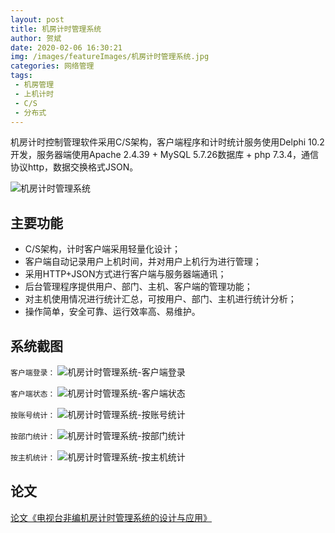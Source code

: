 ```yaml
---
layout: post
title: 机房计时管理系统
author: 贺斌
date: 2020-02-06 16:30:21
img: /images/featureImages/机房计时管理系统.jpg
categories: 网络管理
tags:
 - 机房管理
 - 上机计时
 - C/S
 - 分布式
---
```


机房计时控制管理软件采用C/S架构，客户端程序和计时统计服务使用Delphi 10.2开发，服务器端使用Apache 2.4.39 + MySQL 5.7.26数据库 + php 7.3.4，通信协议http，数据交换格式JSON。

<img src="/images/机房计时管理系统-系统架构.png" alt="机房计时管理系统" />

## 主要功能

- C/S架构，计时客户端采用轻量化设计； 
- 客户端自动记录用户上机时间，并对用户上机行为进行管理； 
- 采用HTTP+JSON方式进行客户端与服务器端通讯； 
- 后台管理程序提供用户、部门、主机、客户端的管理功能； 
- 对主机使用情况进行统计汇总，可按用户、部门、主机进行统计分析； 
- 操作简单，安全可靠、运行效率高、易维护。

## 系统截图

`客户端登录：`
<img src="/images/机房计时管理系统-客户端登录.png" alt="机房计时管理系统-客户端登录" />

`客户端状态：`
<img src="/images/机房计时管理系统-客户端状态.png" alt="机房计时管理系统-客户端状态" />

`按账号统计：`
<img src="/images/机房计时管理系统-按账号统计.png" alt="机房计时管理系统-按账号统计" />

`按部门统计：`
<img src="/images/机房计时管理系统-按部门统计.png" alt="机房计时管理系统-按部门统计" />

`按主机统计：`
<img src="/images/机房计时管理系统-按主机统计.png" alt="机房计时管理系统-按主机统计" />

## 论文

[论文《电视台非编机房计时管理系统的设计与应用》][论文地址]


[论文地址]:https://kns.cnki.net/kcms/detail/detail.aspx?dbcode=CJFD&dbname=CJFDLAST2021&filename=DSZM202110015&uniplatform=NZKPT&v=nsPYJJIzNwanzm74g-0HCBpIHnohTHTIqfcgS4h1qJAqgndFxr56264ngJwxJh6i